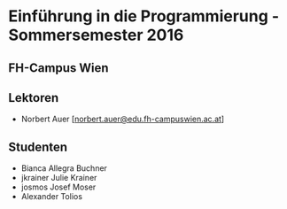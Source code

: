 # Einführung in die Programmierung - Sommersemester 2016
## FH-Campus Wien 

## Lektoren
+ Norbert Auer [norbert.auer@edu.fh-campuswien.ac.at]

## Studenten
+ Bianca Allegra Buchner 
+ jkrainer Julie Krainer
+ josmos Josef Moser
+ Alexander Tolios

